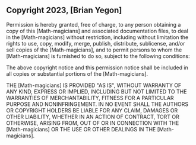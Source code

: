 ## Copyright 2023, [Brian Yegon]

Permission is hereby granted, free of charge, to any person obtaining a copy of this [Math-magicians] and associated documentation files, to deal in the [Math-magicians] without restriction, including without limitation the rights to use, copy, modify, merge, publish, distribute, sublicense, and/or sell copies of the [Math-magicians], and to permit persons to whom the [Math-magicians] is furnished to do so, subject to the following conditions:

The above copyright notice and this permission notice shall be included in all copies or substantial portions of the [Math-magicians].

THE [Math-magicians] IS PROVIDED "AS IS", WITHOUT WARRANTY OF ANY KIND, EXPRESS OR IMPLIED, INCLUDING BUT NOT LIMITED TO THE WARRANTIES OF MERCHANTABILITY, FITNESS FOR A PARTICULAR PURPOSE AND NONINFRINGEMENT. IN NO EVENT SHALL THE AUTHORS OR COPYRIGHT HOLDERS BE LIABLE FOR ANY CLAIM, DAMAGES OR OTHER LIABILITY, WHETHER IN AN ACTION OF CONTRACT, TORT OR OTHERWISE, ARISING FROM, OUT OF OR IN CONNECTION WITH THE [Math-magicians] OR THE USE OR OTHER DEALINGS IN THE [Math-magicians].